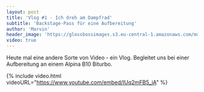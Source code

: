 ```yaml
---
layout: post
title: 'Vlog #1 - Ich dreh am Dampfrad'
subtitle: 'Backstage-Pass für eine Aufbereitung'
author: 'Marvin'
header_image: 'https://glossbossimages.s3.eu-central-1.amazonaws.com/marvin/sonstige/vlog-1.jpg'
video: true
---
```

Heute mal eine andere Sorte von Video - ein Vlog. Begleitet uns bei einer Aufbereitung an einem Alpina B10 Biturbo.

{% include video.html videoURL="https://www.youtube.com/embed/IUq2mFB5_iA" %}